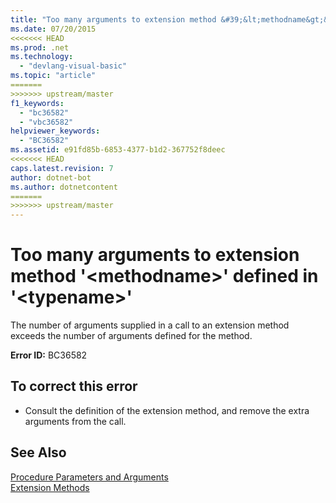 ```yaml
---
title: "Too many arguments to extension method &#39;&lt;methodname&gt;&#39; defined in &#39;&lt;typename&gt;&#39;"
ms.date: 07/20/2015
<<<<<<< HEAD
ms.prod: .net
ms.technology: 
  - "devlang-visual-basic"
ms.topic: "article"
=======
>>>>>>> upstream/master
f1_keywords: 
  - "bc36582"
  - "vbc36582"
helpviewer_keywords: 
  - "BC36582"
ms.assetid: e91fd85b-6853-4377-b1d2-367752f8deec
<<<<<<< HEAD
caps.latest.revision: 7
author: dotnet-bot
ms.author: dotnetcontent
=======
>>>>>>> upstream/master
---
```

# Too many arguments to extension method &#39;&lt;methodname&gt;&#39; defined in &#39;&lt;typename&gt;&#39;
The number of arguments supplied in a call to an extension method exceeds the number of arguments defined for the method.  
  
 **Error ID:** BC36582  
  
## To correct this error  
  
-   Consult the definition of the extension method, and remove the extra arguments from the call.  
  
## See Also  
 [Procedure Parameters and Arguments](../../visual-basic/programming-guide/language-features/procedures/procedure-parameters-and-arguments.md)  
 [Extension Methods](../../visual-basic/programming-guide/language-features/procedures/extension-methods.md)
